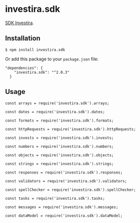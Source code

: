 # investira.sdk

[SDK Investira](https://www.npmjs.com/package/investira.sdk).

## Installation

`$ npm install investira.sdk`

Or add this package to your `package.json` file:

```
"dependencies": {
    "investira.sdk": "^2.0.3"
  }
```

## Usage

```
const arrays = require('investira.sdk').arrays;

const dates = require('investira.sdk').dates;

const formats = require('investira.sdk').formats;

const httpRequests = require('investira.sdk').httpRequests;

const invests = require('investira.sdk').invests;

const numbers = require('investira.sdk').numbers;

const objects = require('investira.sdk').objects;

const strings = require('investira.sdk').strings;

const responses = require('investira.sdk').responses;

const validators = require('investira.sdk').validators;

const spellChecker = require('investira.sdk').spellChecker;

const tasks = require('investira.sdk').tasks;

const messages = require('investira.sdk').messages;

const dataModel = require('investira.sdk').dataModel;

```

